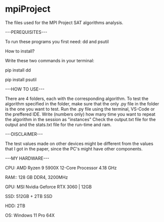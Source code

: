 # mpiProject
The files used for the MPI Project SAT algorithms analysis.

---PEREQUISITES---

To run these programs you first need:
dd and psutil


How to install?

Write these two commands in your terminal:

pip install dd

pip install psutil

---HOW TO USE---

There are 4 folders, each with the corresponding algorithm.
To test the algorithm specified in the folder, make sure that the only .py file in the folder is the one you want to test.
Run the .py file using the terminal, VS-Code or the preffered IDE.
Write (numbers only) how many time you want to repeat the algorithm in the session as "instances"
Check the output.txt file for the output and the stats.txt file for the run-time and ram.


---DISCLAIMER---

The test values made on other devices might be different from the values that I got in the paper, since the PC's might have other components.


---MY HARDWARE---

CPU: AMD Ryzen 9 5900X 12-Core Processor 4.18 GHz

RAM:: 128 GB DDR4, 3200MHz

GPU: MSI Nvidia Geforce RTX 3060 | 12GB

SSD: 512GB + 2TB SSD

HDD: 2TB

OS: Windows 11 Pro 64X
